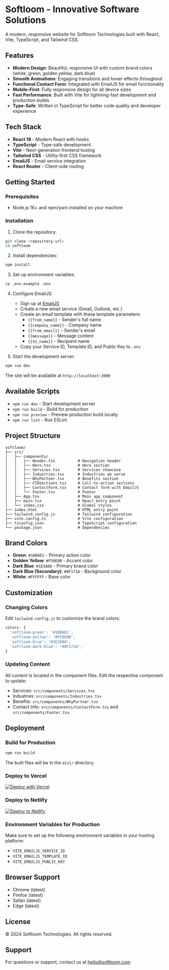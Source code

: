 # Softloom - Innovative Software Solutions

A modern, responsive website for Softloom Technologies built with React, Vite, TypeScript, and Tailwind CSS.

## Features

- **Modern Design**: Beautiful, responsive UI with custom brand colors (white, green, golden yellow, dark blue)
- **Smooth Animations**: Engaging transitions and hover effects throughout
- **Functional Contact Form**: Integrated with EmailJS for email functionality
- **Mobile-First**: Fully responsive design for all device sizes
- **Fast Performance**: Built with Vite for lightning-fast development and production builds
- **Type-Safe**: Written in TypeScript for better code quality and developer experience

## Tech Stack

- **React 18** - Modern React with hooks
- **TypeScript** - Type-safe development
- **Vite** - Next-generation frontend tooling
- **Tailwind CSS** - Utility-first CSS framework
- **EmailJS** - Email service integration
- **React Router** - Client-side routing

## Getting Started

### Prerequisites

- Node.js 16+ and npm/yarn installed on your machine

### Installation

1. Clone the repository:
```bash
git clone <repository-url>
cd softloom
```

2. Install dependencies:
```bash
npm install
```

3. Set up environment variables:
```bash
cp .env.example .env
```

4. Configure EmailJS:
   - Sign up at [EmailJS](https://www.emailjs.com/)
   - Create a new email service (Gmail, Outlook, etc.)
   - Create an email template with these template parameters:
     - `{{from_name}}` - Sender's full name
     - `{{company_name}}` - Company name
     - `{{from_email}}` - Sender's email
     - `{{message}}` - Message content
     - `{{to_name}}` - Recipient name
   - Copy your Service ID, Template ID, and Public Key to `.env`

5. Start the development server:
```bash
npm run dev
```

The site will be available at `http://localhost:3000`

## Available Scripts

- `npm run dev` - Start development server
- `npm run build` - Build for production
- `npm run preview` - Preview production build locally
- `npm run lint` - Run ESLint

## Project Structure

```
softloom/
├── src/
│   ├── components/
│   │   ├── Header.tsx          # Navigation header
│   │   ├── Hero.tsx            # Hero section
│   │   ├── Services.tsx        # Services showcase
│   │   ├── Industries.tsx      # Industries we serve
│   │   ├── WhyPartner.tsx      # Benefits section
│   │   ├── CTASections.tsx     # Call-to-action sections
│   │   ├── ContactForm.tsx     # Contact form with EmailJS
│   │   └── Footer.tsx          # Footer
│   ├── App.tsx                 # Main app component
│   ├── main.tsx                # React entry point
│   └── index.css               # Global styles
├── index.html                  # HTML entry point
├── tailwind.config.js          # Tailwind configuration
├── vite.config.ts              # Vite configuration
├── tsconfig.json               # TypeScript configuration
└── package.json                # Dependencies
```

## Brand Colors

- **Green**: `#10B981` - Primary action color
- **Golden Yellow**: `#F59E0B` - Accent color
- **Dark Blue**: `#1E3A8A` - Primary brand color
- **Dark Blue (Secondary)**: `#0F172A` - Background color
- **White**: `#FFFFFF` - Base color

## Customization

### Changing Colors

Edit `tailwind.config.js` to customize the brand colors:

```javascript
colors: {
  'softloom-green': '#10B981',
  'softloom-yellow': '#F59E0B',
  'softloom-blue': '#1E3A8A',
  'softloom-dark-blue': '#0F172A',
}
```

### Updating Content

All content is located in the component files. Edit the respective component to update:

- Services: `src/components/Services.tsx`
- Industries: `src/components/Industries.tsx`
- Benefits: `src/components/WhyPartner.tsx`
- Contact Info: `src/components/ContactForm.tsx` and `src/components/Footer.tsx`

## Deployment

### Build for Production

```bash
npm run build
```

The built files will be in the `dist/` directory.

### Deploy to Vercel

[![Deploy with Vercel](https://vercel.com/button)](https://vercel.com/new)

### Deploy to Netlify

[![Deploy to Netlify](https://www.netlify.com/img/deploy/button.svg)](https://app.netlify.com/start)

### Environment Variables for Production

Make sure to set up the following environment variables in your hosting platform:

- `VITE_EMAILJS_SERVICE_ID`
- `VITE_EMAILJS_TEMPLATE_ID`
- `VITE_EMAILJS_PUBLIC_KEY`

## Browser Support

- Chrome (latest)
- Firefox (latest)
- Safari (latest)
- Edge (latest)

## License

© 2024 Softloom Technologies. All rights reserved.

## Support

For questions or support, contact us at hello@softloom.com

